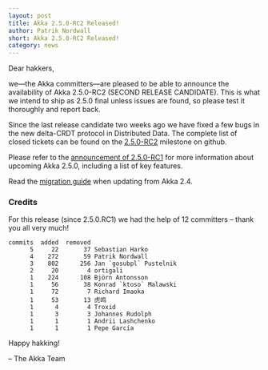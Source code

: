 ```yaml
---
layout: post
title: Akka 2.5.0-RC2 Released!
author: Patrik Nordwall
short: Akka 2.5.0-RC2 Released!
category: news
---
```


Dear hakkers,

we—the Akka committers—are pleased to be able to announce the availability of Akka 2.5.0-RC2 (SECOND RELEASE CANDIDATE). This is what we intend to ship as 2.5.0 final unless issues are found, so please test it thoroughly and report back.

Since the last release candidate two weeks ago we have fixed a few bugs in the new delta-CRDT protocol in Distributed Data. The complete list of closed tickets can be found on the [2.5.0-RC2](https://github.com/akka/akka/milestone/108?closed=1) milestone on github.

Please refer to the [announcement of 2.5.0-RC1](http://akka.io/news/2017/03/17/akka-2.5.0-RC1-released.html) for more information about upcoming Akka 2.5.0, including a list of key features.

Read the [migration guide](http://doc.akka.io/docs/akka/2.5/project/migration-guide-2.4.x-2.5.x.html) when updating from Akka 2.4.

### Credits

For this release (since 2.5.0.RC1) we had the help of 12 committers – thank you all very much!

~~~
commits  added  removed
      5     22       37 Sebastian Harko
      4    272       59 Patrik Nordwall
      3    802      256 Jan `gosubpl` Pustelnik
      2     20        4 ortigali
      1    224      108 Björn Antonsson
      1     56       38 Konrad `ktoso` Malawski
      1     72        7 Richard Imaoka
      1     53       13 虎鸣
      1      4        4 Troxid
      1      3        3 Johannes Rudolph
      1      1        1 Andrii Lashchenko
      1      1        1 Pepe García
~~~

Happy hakking!

– The Akka Team


